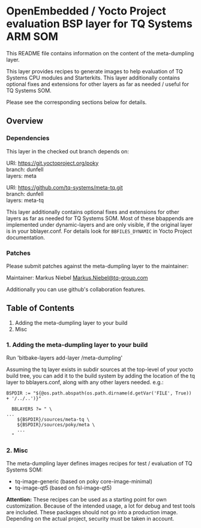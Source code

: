 # OpenEmbedded / Yocto Project evaluation BSP layer for TQ Systems ARM SOM

This README file contains information on the content of the meta-dumpling layer.

This layer provides recipes to generate images to help evaluation of
TQ Systems CPU modules and Starterkits. This layer additionally contains
optional fixes and extensions for other layers as far as needed / useful
for TQ Systems SOM.

Please see the corresponding sections below for details.

## Overview

### Dependencies

This layer in the checked out branch depends on:

URI: https://git.yoctoproject.org/poky  
branch: dunfell  
layers: meta  

URI: https://github.com/tq-systems/meta-tq.git  
branch: dunfell  
layers: meta-tq  

This layer additionally contains optional fixes and extensions for other layers
as far as needed for TQ Systems SOM. Most of these bbappends are implemented
under dynamic-layers and are only visible, if the original layer is in your
bblayer.conf. For details look for `BBFILES_DYNAMIC` in Yocto Project
documentation.

### Patches

Please submit patches against the meta-dumpling layer to the
maintainer:

Maintainer: Markus Niebel <Markus.Niebel@tq-group.com>

Additionally you can use github's collaboration features.

## Table of Contents

1. Adding the meta-dumpling layer to your build
2. Misc

### 1. Adding the meta-dumpling layer to your build

Run 'bitbake-layers add-layer <path-to-meta-dumpling>/meta-dumpling'

Assuming the tq layer exists in subdir sources at the top-level of your
yocto build tree, you can add it to the build system by adding the
location of the tq layer to bblayers.conf, along with any
other layers needed. e.g.:

```
BSPDIR := "${@os.path.abspath(os.path.dirname(d.getVar('FILE', True)) + '/../..')}"

  BBLAYERS ?= " \
...
    ${BSPDIR}/sources/meta-tq \
    ${BSPDIR}/sources/poky/meta \
    ...
  "
```

### 2. Misc

The meta-dumpling layer defines images recipes for test / evaluation of
TQ Systems SOM:

* tq-image-generic (based on poky core-image-minimal)
* tq-image-qt5 (based on fsl-image-qt5)

**Attention:** These recipes can be used as a starting point for own customization.
Because of the intended usage, a lot for debug and test tools are included.
These packages should not go into a production image. Depending on the actual
project, security must be taken in account.
